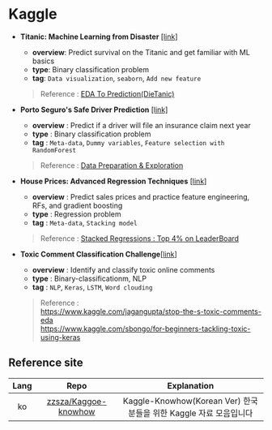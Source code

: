 # Kaggle
   * **Titanic: Machine Learning from Disaster** [[link]](https://www.kaggle.com/c/titanic)  
     * **overview**: Predict survival on the Titanic and get familiar with ML basics  
     * **type**: Binary classification problem  
     * **tag**: `Data visualization`, `seaborn`, `Add new feature`      
     > Reference : [EDA To Prediction(DieTanic)](https://www.kaggle.com/ash316/eda-to-prediction-dietanic)
 
 
   * **Porto Seguro's Safe Driver Prediction** [[link]](https://www.kaggle.com/c/porto-seguro-safe-driver-prediction)  
     + **overview** : Predict if a driver will file an insurance claim next year  
     + **type** : Binary classification problem  
     + **tag** : `Meta-data`, `Dummy variables`, `Feature selection with RandomForest`  
     > Reference : [Data Preparation & Exploration](https://www.kaggle.com/bertcarremans/data-preparation-exploration)
     
     
   * **House Prices: Advanced Regression Techniques** [[link]](https://www.kaggle.com/c/house-prices-advanced-regression-techniques)  
     + **overview** : Predict sales prices and practice feature engineering, RFs, and gradient boosting  
     + **type** : Regression problem  
     + **tag** : `Meta-data`, `Stacking model`  
     > Reference : [Stacked Regressions : Top 4% on LeaderBoard ](https://www.kaggle.com/serigne/stacked-regressions-top-4-on-leaderboard/notebook)

   * **Toxic Comment Classification Challenge**[[link](https://www.kaggle.com/c/jigsaw-toxic-comment-classification-challenge)]  
     + **overview** : Identify and classify toxic online comments  
     + **type** : Binary-classificationm, NLP  
     + **tag** : `NLP`, `Keras`, `LSTM`, `Word clouding`  
     > Reference :  
     > https://www.kaggle.com/jagangupta/stop-the-s-toxic-comments-eda  
     > https://www.kaggle.com/sbongo/for-beginners-tackling-toxic-using-keras
     
     
     
## Reference site
|Lang|Repo|Explanation|
|:--:|:--:|:--:|
|ko|[zzsza/Kaggoe-knowhow](https://github.com/zzsza/Kaggle-knowhow)|Kaggle-Knowhow(Korean Ver) 한국분들을 위한 Kaggle 자료 모음입니다|
